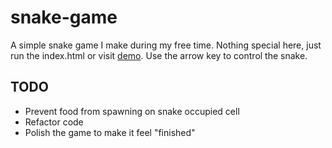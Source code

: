 # snake-game
A simple snake game I make during my free time.
Nothing special here, just run the index.html or visit [demo](https://quanlieu.github.io/snake-game/). Use the arrow key to control the snake.

## TODO
- Prevent food from spawning on snake occupied cell
- Refactor code
- Polish the game to make it feel "finished"